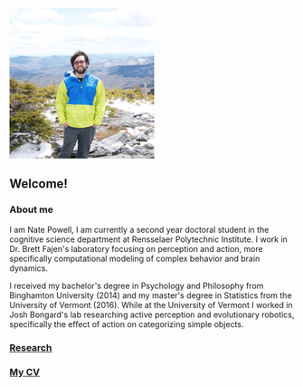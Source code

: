 <img src="https://github.com/natepowell81/natepowell81.github.io/blob/master/_images/me.png?raw=true" width="256">

## Welcome!


### About me

I am Nate Powell, I am currently a second year doctoral student in the cognitive science department at Rensselaer Polytechnic Institute. I work in Dr. Brett Fajen's laboratory focusing on perception and action, more specifically computational modeling of complex behavior and brain dynamics. 

I received my bachelor's degree in Psychology and Philosophy from Binghamton University (2014) and my master's degree in Statistics from the University of Vermont (2016). While at the University of Vermont I worked in Josh Bongard's lab researching active perception and evolutionary robotics, specifically the effect of action on categorizing simple objects.   

### [Research](research.md)

### [My CV](/_images/CV.pdf)
